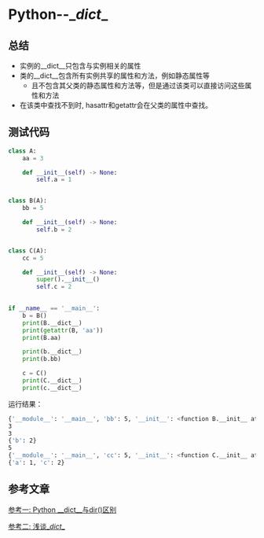 # Python--\__dict__

## 总结

* 实例的\__dict__只包含与实例相关的属性
* 类的\__dict__包含所有实例共享的属性和方法，例如静态属性等
  * 且不包含其父类的静态属性和方法等，但是通过该类可以直接访问这些属性和方法
* 在该类中查找不到时, hasattr和getattr会在父类的属性中查找。

## 测试代码

```python
class A:
    aa = 3

    def __init__(self) -> None:
        self.a = 1


class B(A):
    bb = 5

    def __init__(self) -> None:
        self.b = 2


class C(A):
    cc = 5

    def __init__(self) -> None:
        super().__init__()
        self.c = 2
 

if __name__ == '__main__':
    b = B()
    print(B.__dict__)
    print(getattr(B, 'aa'))
    print(B.aa)

    print(b.__dict__)
    print(b.bb)

    c = C()
    print(C.__dict__)
    print(c.__dict__)
```

运行结果：

```bash
{'__module__': '__main__', 'bb': 5, '__init__': <function B.__init__ at 0x000001D3086C8F70>, '__doc__': None}
3
3
{'b': 2}
5
{'__module__': '__main__', 'cc': 5, '__init__': <function C.__init__ at 0x000001D3086C8E50>, '__doc__': None}
{'a': 1, 'c': 2}
```



## 参考文章

[参考一: Python \__dict__与dir()区别](https://blog.csdn.net/lis_12/article/details/53521554)

[参考二: 浅谈\__dict__](https://zhuanlan.zhihu.com/p/39984987)